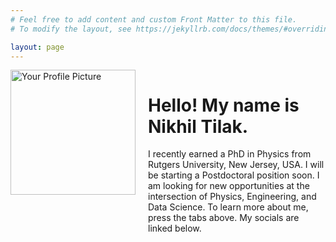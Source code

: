```yaml
---
# Feel free to add content and custom Front Matter to this file.
# To modify the layout, see https://jekyllrb.com/docs/themes/#overriding-theme-defaults

layout: page
---
```


<body>
    <div style="display: flex;">
      <img src="../assets/profpic.jpg" alt="Your Profile Picture" style="width: 200px;">
      <div style="margin-left: 20px;">
        <h1>Hello! My name is Nikhil Tilak.</h1>
        <p>I recently earned a PhD in Physics from Rutgers University, New Jersey, USA. I will be starting a Postdoctoral position soon.
        I am looking for new opportunities at the intersection of Physics, Engineering, and Data Science. 
        To learn more about me, press the tabs above.
        My socials are linked below. </p>
      </div>
    </div>
</body>